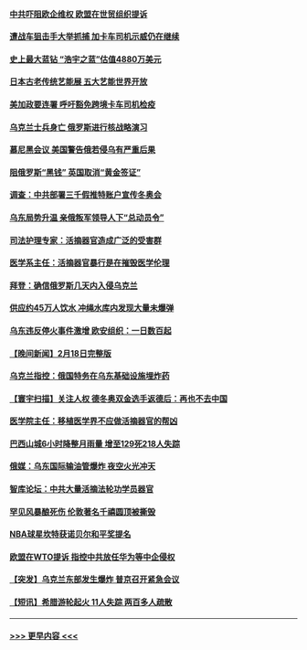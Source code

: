 #### [中共吓阻欧企维权 欧盟在世贸组织提诉](../pages/prog202/a103352447.md?t=02200701) 
#### [遭战车狙击手大举抓捕 加卡车司机示威仍在继续](../pages/prog202/a103352394.md?t=02200701) 
#### [史上最大蓝钻 “浩宇之蓝”估值4880万美元](../pages/prog202/a103352001.md?t=02200701) 
#### [日本古老传统艺能展  五大艺能世界开放](../pages/prog202/a103352359.md?t=02200701) 
#### [美加政要连署 呼吁豁免跨境卡车司机检疫](../pages/prog202/a103350741.md?t=02200701) 
#### [乌克兰士兵身亡 俄罗斯进行核战略演习](../pages/prog202/a103352247.md?t=02200701) 
#### [慕尼黑会议 美国警告俄若侵乌有严重后果](../pages/prog202/a103352232.md?t=02200701) 
#### [阻俄罗斯“黑钱” 英国取消“黄金签证”](../pages/prog202/a103352090.md?t=02200701) 
#### [调查：中共部署三千假推特账户宣传冬奥会](../pages/prog202/a103352082.md?t=02200701) 
#### [乌东局势升温 亲俄叛军领导人下“总动员令”](../pages/prog202/a103352071.md?t=02200701) 
#### [司法护理专家：活摘器官造成广泛的受害群](../pages/prog202/a103351930.md?t=02200701) 
#### [医学系主任：活摘器官暴行是在摧毁医学伦理](../pages/prog202/a103351918.md?t=02200701) 
#### [拜登：确信俄罗斯几天内入侵乌克兰](../pages/prog202/a103351905.md?t=02200701) 
#### [供应约45万人饮水 冲绳水库内发现大量未爆弹](../pages/prog202/a103351906.md?t=02200701) 
#### [乌东违反停火事件激增 欧安组织：一日数百起](../pages/prog202/a103351891.md?t=02200701) 
#### [【晚间新闻】2月18日完整版](../pages/prog202/a103351752.md?t=02200701) 
#### [乌克兰指控：俄国特务在乌东基础设施埋炸药](../pages/prog202/a103351831.md?t=02200701) 
#### [【寰宇扫描】关注人权 德冬奥双金选手返德后：再也不去中国](../pages/prog202/a103351489.md?t=02200701) 
#### [医学院主任：移植医学界不应做活摘器官的帮凶](../pages/prog202/a103351828.md?t=02200701) 
#### [巴西山城6小时降整月雨量 增至129死218人失踪](../pages/prog202/a103351811.md?t=02200701) 
#### [俄媒：乌东国际输油管爆炸 夜空火光冲天](../pages/prog202/a103351754.md?t=02200701) 
#### [智库论坛：中共大量活摘法轮功学员器官](../pages/prog202/a103351624.md?t=02200701) 
#### [罕见风暴酿死伤 伦敦著名千禧圆顶被撕毁](../pages/prog202/a103351523.md?t=02200701) 
#### [NBA球星坎特获诺贝尔和平奖提名](../pages/prog202/a103351515.md?t=02200701) 
#### [欧盟在WTO提诉 指控中共放任华为等中企侵权](../pages/prog202/a103351384.md?t=02200701) 
#### [【突发】乌克兰东部发生爆炸 普京召开紧急会议](../pages/prog202/a103351372.md?t=02200701) 
#### [【短讯】希腊游轮起火 11人失踪 两百多人疏散](../pages/prog202/a103351352.md?t=02200701) 

----
#### [ >>> 更早内容 <<< ](../indexes/prog202-earlier.md)
